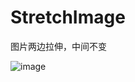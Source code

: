 # StretchImage
图片两边拉伸，中间不变

![image](https://github.com/misslove1015/StretchImage/blob/master/Stretch/1.png)

